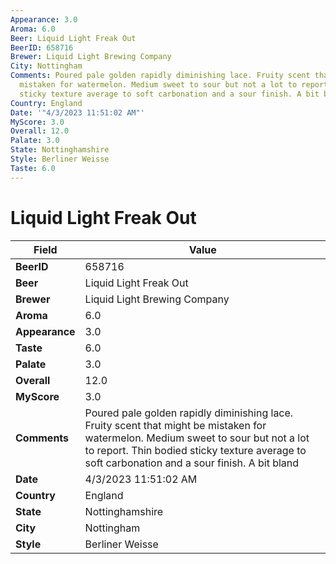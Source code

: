 ```yaml
---
Appearance: 3.0
Aroma: 6.0
Beer: Liquid Light Freak Out
BeerID: 658716
Brewer: Liquid Light Brewing Company
City: Nottingham
Comments: Poured pale golden rapidly diminishing lace. Fruity scent that might be
  mistaken for watermelon. Medium sweet to sour but not a lot to report. Thin bodied
  sticky texture average to soft carbonation and a sour finish. A bit bland
Country: England
Date: '"4/3/2023 11:51:02 AM"'
MyScore: 3.0
Overall: 12.0
Palate: 3.0
State: Nottinghamshire
Style: Berliner Weisse
Taste: 6.0
---
```


# Liquid Light Freak Out

| Field         | Value |
|---------------|-------|
| **BeerID** | 658716 |
| **Beer** | Liquid Light Freak Out |
| **Brewer** | Liquid Light Brewing Company |
| **Aroma** | 6.0 |
| **Appearance** | 3.0 |
| **Taste** | 6.0 |
| **Palate** | 3.0 |
| **Overall** | 12.0 |
| **MyScore** | 3.0 |
| **Comments** | Poured pale golden rapidly diminishing lace. Fruity scent that might be mistaken for watermelon. Medium sweet to sour but not a lot to report. Thin bodied sticky texture average to soft carbonation and a sour finish. A bit bland |
| **Date** | 4/3/2023 11:51:02 AM |
| **Country** | England |
| **State** | Nottinghamshire |
| **City** | Nottingham |
| **Style** | Berliner Weisse |

